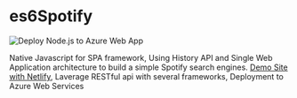 # es6Spotify

![Deploy Node.js to Azure Web App](https://github.com/kangw3n/es6Spotify/workflows/Deploy%20Node.js%20to%20Azure%20Web%20App/badge.svg)

Native Javascript for SPA framework, Using History API and Single Web Application architecture to build a simple Spotify search engines. [Demo Site with Netlify](https://kangw3n.netlify.com), 
Laverage RESTful api with several frameworks, Deployment to Azure Web Services

